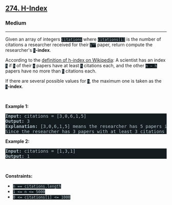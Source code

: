 <h2><a href="https://leetcode.com/problems/h-index/">274. H-Index</a></h2><h3>Medium</h3><hr><div><p>Given an array of integers <code style="background-color: rgb(20, 28, 32) !important; color: rgb(183, 198, 205) !important;">citations</code> where <code style="background-color: rgb(20, 28, 32) !important; color: rgb(183, 198, 205) !important;">citations[i]</code> is the number of citations a researcher received for their <code style="background-color: rgb(20, 28, 32) !important; color: rgb(183, 198, 205) !important;">i<sup>th</sup></code> paper, return compute the researcher's <code style="background-color: rgb(20, 28, 32) !important; color: rgb(183, 198, 205) !important;">h</code><strong>-index</strong>.</p>

<p>According to the <a href="https://en.wikipedia.org/wiki/H-index" target="_blank" style="transition-property: -border-bottom-color !important; --link-color:rgb(161, 178, 190) !important; --link-color-hover:rgb(180, 193, 203) !important; --link-color-active:rgb(158, 175, 188) !important; --visited-color:rgb(160, 117, 234) !important; --visited-color-hover:rgb(179, 144, 238) !important; --visited-color-active:rgb(157, 113, 234) !important; border-top-color: rgb(92, 119, 133) !important; border-right-color: rgb(92, 119, 133) !important; border-left-color: rgb(92, 119, 133) !important;">definition of h-index on Wikipedia</a>: A scientist has an index <code style="background-color: rgb(20, 28, 32) !important; color: rgb(183, 198, 205) !important;">h</code> if <code style="background-color: rgb(20, 28, 32) !important; color: rgb(183, 198, 205) !important;">h</code> of their <code style="background-color: rgb(20, 28, 32) !important; color: rgb(183, 198, 205) !important;">n</code> papers have at least <code style="background-color: rgb(20, 28, 32) !important; color: rgb(183, 198, 205) !important;">h</code> citations each, and the other <code style="background-color: rgb(20, 28, 32) !important; color: rgb(183, 198, 205) !important;">n − h</code> papers have no more than <code style="background-color: rgb(20, 28, 32) !important; color: rgb(183, 198, 205) !important;">h</code> citations each.</p>

<p>If there are several possible values for <code style="background-color: rgb(20, 28, 32) !important; color: rgb(183, 198, 205) !important;">h</code>, the maximum one is taken as the <code style="background-color: rgb(20, 28, 32) !important; color: rgb(183, 198, 205) !important;">h</code><strong>-index</strong>.</p>

<p>&nbsp;</p>
<p><strong class="example">Example 1:</strong></p>

<pre style="background-color: rgb(20, 28, 32) !important; color: rgb(182, 198, 206) !important;"><strong>Input:</strong> citations = [3,0,6,1,5]
<strong>Output:</strong> 3
<strong>Explanation:</strong> [3,0,6,1,5] means the researcher has 5 papers in total and each of them had received 3, 0, 6, 1, 5 citations respectively.
Since the researcher has 3 papers with at least 3 citations each and the remaining two with no more than 3 citations each, their h-index is 3.
</pre>

<p><strong class="example">Example 2:</strong></p>

<pre style="background-color: rgb(20, 28, 32) !important; color: rgb(182, 198, 206) !important;"><strong>Input:</strong> citations = [1,3,1]
<strong>Output:</strong> 1
</pre>

<p>&nbsp;</p>
<p><strong>Constraints:</strong></p>

<ul>
	<li><code style="background-color: rgb(20, 28, 32) !important; color: rgb(183, 198, 205) !important;">n == citations.length</code></li>
	<li><code style="background-color: rgb(20, 28, 32) !important; color: rgb(183, 198, 205) !important;">1 &lt;= n &lt;= 5000</code></li>
	<li><code style="background-color: rgb(20, 28, 32) !important; color: rgb(183, 198, 205) !important;">0 &lt;= citations[i] &lt;= 1000</code></li>
</ul>
</div>